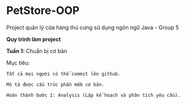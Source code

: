 # PetStore-OOP
Project quản lý cửa hàng thú cưng sử dụng ngôn ngữ Java - Group 5


**Quy trình làm project**

**Tuần 1:** Chuẩn bị cơ bản

Mục tiêu: 

    Tất cả mọi người có thể commit lên github.
  
    Mô tả được cấu trúc phần mềm cơ bản.
  
    Hoàn thành bước 1: Analysis (Lập kế hoạch và phân tích yêu cầu).
